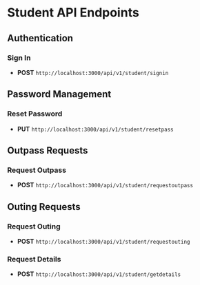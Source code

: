 # Student API Endpoints

## Authentication

### Sign In
- **POST** `http://localhost:3000/api/v1/student/signin`

## Password Management

### Reset Password
- **PUT** `http://localhost:3000/api/v1/student/resetpass`

## Outpass Requests

### Request Outpass
- **POST** `http://localhost:3000/api/v1/student/requestoutpass`

## Outing Requests

### Request Outing
- **POST** `http://localhost:3000/api/v1/student/requestouting`

### Request Details
- **POST** `http://localhost:3000/api/v1/student/getdetails`

